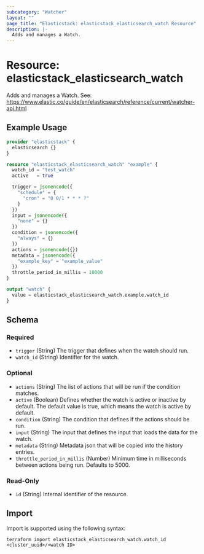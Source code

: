 ```yaml
---
subcategory: "Watcher"
layout: ""
page_title: "Elasticstack: elasticstack_elasticsearch_watch Resource"
description: |-
  Adds and manages a Watch.
---
```


# Resource: elasticstack_elasticsearch_watch

Adds and manages a Watch. See: https://www.elastic.co/guide/en/elasticsearch/reference/current/watcher-api.html

## Example Usage

```terraform
provider "elasticstack" {
  elasticsearch {}
}

resource "elasticstack_elasticsearch_watch" "example" {
  watch_id = "test_watch"
  active   = true

  trigger = jsonencode({
    "schedule" = {
      "cron" = "0 0/1 * * * ?"
    }
  })
  input = jsonencode({
    "none" = {}
  })
  condition = jsonencode({
    "always" = {}
  })
  actions = jsonencode({})
  metadata = jsonencode({
    "example_key" = "example_value"
  })
  throttle_period_in_millis = 10000
}

output "watch" {
  value = elasticstack_elasticsearch_watch.example.watch_id
}
```

<!-- schema generated by tfplugindocs -->
## Schema

### Required

- `trigger` (String) The trigger that defines when the watch should run.
- `watch_id` (String) Identifier for the watch.

### Optional

- `actions` (String) The list of actions that will be run if the condition matches.
- `active` (Boolean) Defines whether the watch is active or inactive by default. The default value is true, which means the watch is active by default.
- `condition` (String) The condition that defines if the actions should be run.
- `input` (String) The input that defines the input that loads the data for the watch.
- `metadata` (String) Metadata json that will be copied into the history entries.
- `throttle_period_in_millis` (Number) Minimum time in milliseconds between actions being run. Defaults to 5000.

### Read-Only

- `id` (String) Internal identifier of the resource.

## Import

Import is supported using the following syntax:

```shell
terraform import elasticstack_elasticsearch_watch.watch_id <cluster_uuid>/<watch ID>
```
